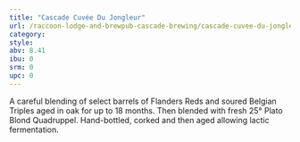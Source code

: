 ```yaml
---
title: "Cascade Cuvée Du Jongleur"
url: /raccoon-lodge-and-brewpub-cascade-brewing/cascade-cuvee-du-jongleur/
category: 
style: 
abv: 8.41
ibu: 0
srm: 0
upc: 0
---
```

A careful blending of select barrels of Flanders Reds and soured Belgian Triples aged in oak for up to 18 months. Then blended with fresh 25° Plato Blond Quadruppel. Hand-bottled, corked and then aged allowing lactic fermentation.

